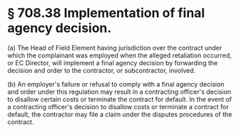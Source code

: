 # § 708.38   Implementation of final agency decision.

(a) The Head of Field Element having jurisdiction over the contract under which the complainant was employed when the alleged retaliation occurred, or EC Director, will implement a final agency decision by forwarding the decision and order to the contractor, or subcontractor, involved.


(b) An employer's failure or refusal to comply with a final agency decision and order under this regulation may result in a contracting officer's decision to disallow certain costs or terminate the contract for default. In the event of a contracting officer's decision to disallow costs or terminate a contract for default, the contractor may file a claim under the disputes procedures of the contract.




